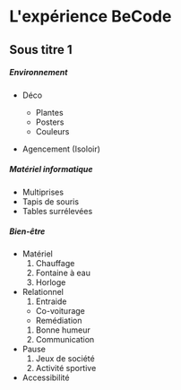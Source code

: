 # L'expérience BeCode

## Sous titre 1 ##

##### Environnement #####
* Déco
    * Plantes
    * Posters
    * Couleurs

* Agencement (Isoloir)

##### Matériel informatique #####
* Multiprises
* Tapis de souris
* Tables surrélevées

##### Bien-être #####
* Matériel
  1. Chauffage
  1. Fontaine à eau
  1. Horloge
* Relationnel
  1. Entraide
    * Co-voiturage
    * Remédiation
  1. Bonne humeur
  1. Communication
* Pause
  1. Jeux de société
  1. Activité sportive 
* Accessibilité
